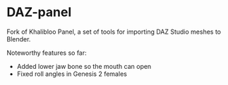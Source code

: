 DAZ-panel
=========

Fork of Khalibloo Panel, a set of tools for importing DAZ Studio meshes to Blender.

Noteworthy features so far:

* Added lower jaw bone so the mouth can open
* Fixed roll angles in Genesis 2 females
